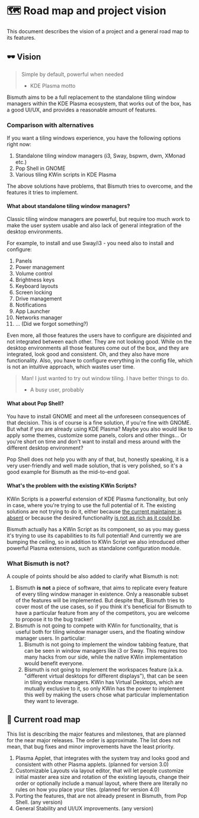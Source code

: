 <!--
  SPDX-FileCopyrightText: 2021 Mikhail Zolotukhin <mail@gikari.com>
  SPDX-License-Identifier: MIT
-->

# 🗺️ Road map and project vision

This document describes the vision of a project and a general road map to its
features.

## 🕶️ Vision

> Simple by default, powerful when needed
>
> - KDE Plasma motto

Bismuth aims to be a full replacement to the standalone tiling window managers
within the KDE Plasma ecosystem, that works out of the box, has a good UI/UX,
and provides a reasonable amount of features.

### Comparison with alternatives

If you want a tiling windows experience, you have the following options right
now:

1. Standalone tiling window managers (i3, Sway, bspwm, dwm, XMonad etc.)
2. Pop Shell in GNOME
3. Various tiling KWin scripts in KDE Plasma

The above solutions have problems, that Bismuth tries to overcome, and the
features it tries to implement.

#### What about standalone tiling window managers?

Classic tiling window managers are powerful, but require too much work to make
the user system usable and also lack of general integration of the desktop
environments.

For example, to install and use Sway/i3 - you need also to install and
configure:

1. Panels
2. Power management
3. Volume control
4. Brightness keys
5. Keyboard layouts
6. Screen locking
7. Drive management
8. Notifications
9. App Launcher
10. Networks manager
11. ... (Did we forgot something?)

Even more, all those features the users have to configure are disjointed and
not integrated between each other. They are not looking good. While on the
desktop environments all those features come out of the box, and they are
integrated, look good and consistent. Oh, and they also have more
functionality. Also, you have to configure everything in the config file, which
is not an intuitive approach, which wastes user time.

> Man! I just wanted to try out window tiling. I have better things to do.
>
> - A busy user, probably

#### What about Pop Shell?

You have to install GNOME and meet all the unforeseen consequences of that
decision. This is of course is a fine solution, if you're fine with GNOME. But
what if you are already using KDE Plasma? Maybe you also would like to apply
some themes, customize some panels, colors and other things... Or you're short
on time and don't want to install and mess around with the different desktop
environment?

Pop Shell does not help you with any of that, but, honestly speaking, it is a
very user-friendly and well made solution, that is very polished, so it's a
good example for Bismuth as the mid-to-end goal.

#### What's the problem with the existing KWin Scripts?

KWin Scripts is a powerful extension of KDE Plasma functionality, but only in
case, where you're trying to use the full potential of it. The existing
solutions are not trying to do it, either because [the current maintainer is
absent](https://github.com/esjeon/krohnkite) or because the desired
functionality [is not as rich as it could
be](https://github.com/kwin-scripts/kwin-tiling).

Bismuth actually has a KWin Script as its component, so as you may guess it's
trying to use its capabilities to its full potential! And currently we are
bumping the ceiling, so in addition to KWin Script we also introduced other
powerful Plasma extensions, such as standalone configuration module.

### What Bismuth is not?

A couple of points should be also added to clarify what Bismuth is not:

1. Bismuth **is not** a piece of software, that aims to replicate every feature
   of every tiling window manager in existence. Only a reasonable subset of the
   features will be implemented. But despite that, Bismuth tries to cover most
   of the use cases, so if you think it's beneficial for Bismuth to have a
   particular feature from any of the competitors, you are welcome to propose
   it to the bug tracker!
2. Bismuth is not going to compete with KWin for functionality, that is useful
   both for tiling window manager users, and the floating window manager users.
   In particular:
   1. Bismuth is not going to implement the window tabbing feature, that can be
      seen in window managers like i3 or Sway. This requires too many hacks
      from our side, while the native KWin implementation would benefit
      everyone.
   2. Bismuth is not going to implement the workspaces feature (a.k.a. "different
      virtual desktops for different displays"), that can be seen in tiling
      window managers. KWin has Virtual Desktops, which are mutually exclusive
      to it, so only KWin has the power to implement this well by making the
      users chose what particular implementation they want to leverage.

## 🧭 Current road map

This list is describing the major features and milestones, that are planned for
the near major releases. The order is approximate. The list does not mean, that
bug fixes and minor improvements have the least priority.

1. Plasma Applet, that integrates with the system tray and looks good and
   consistent with other Plasma applets. (planned for version 3.0)
2. Customizable Layouts via layout editor, that will let people customize
   initial master area size and rotation of the existing layouts, change their
   order or optionally include a manual layout, where there are literally no rules
   on how you place your tiles. (planned for version 4.0)
3. Porting the features, that are not already present in Bismuth, from Pop
   Shell. (any version)
4. General Stability and UI/UX improvements. (any version)
